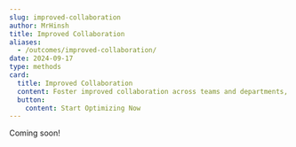 ```yaml
---
slug: improved-collaboration
author: MrHinsh
title: Improved Collaboration
aliases:
  - /outcomes/improved-collaboration/
date: 2024-09-17
type: methods
card:
  title: Improved Collaboration
  content: Foster improved collaboration across teams and departments, leading to better communication, transparency, and project success.
  button:
    content: Start Optimizing Now
---
```


Coming soon!
